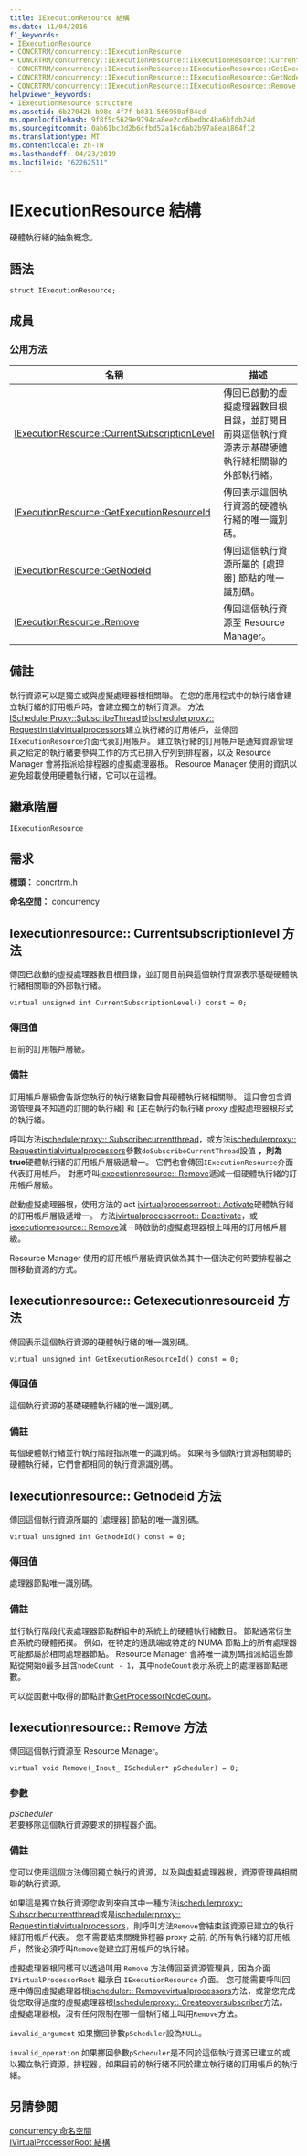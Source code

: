 ```yaml
---
title: IExecutionResource 結構
ms.date: 11/04/2016
f1_keywords:
- IExecutionResource
- CONCRTRM/concurrency::IExecutionResource
- CONCRTRM/concurrency::IExecutionResource::IExecutionResource::CurrentSubscriptionLevel
- CONCRTRM/concurrency::IExecutionResource::IExecutionResource::GetExecutionResourceId
- CONCRTRM/concurrency::IExecutionResource::IExecutionResource::GetNodeId
- CONCRTRM/concurrency::IExecutionResource::IExecutionResource::Remove
helpviewer_keywords:
- IExecutionResource structure
ms.assetid: 6b27042b-b98c-4f7f-b831-566950af84cd
ms.openlocfilehash: 9f8f5c5629e9794ca8ee2cc6bedbc4ba6bfdb24d
ms.sourcegitcommit: 0ab61bc3d2b6cfbd52a16c6ab2b97a8ea1864f12
ms.translationtype: MT
ms.contentlocale: zh-TW
ms.lasthandoff: 04/23/2019
ms.locfileid: "62262511"
---
```

# <a name="iexecutionresource-structure"></a>IExecutionResource 結構

硬體執行緒的抽象概念。

## <a name="syntax"></a>語法

```
struct IExecutionResource;
```

## <a name="members"></a>成員

### <a name="public-methods"></a>公用方法

|名稱|描述|
|----------|-----------------|
|[IExecutionResource::CurrentSubscriptionLevel](#currentsubscriptionlevel)|傳回已啟動的虛擬處理器數目根目錄，並訂閱目前與這個執行資源表示基礎硬體執行緒相關聯的外部執行緒。|
|[IExecutionResource::GetExecutionResourceId](#getexecutionresourceid)|傳回表示這個執行資源的硬體執行緒的唯一識別碼。|
|[IExecutionResource::GetNodeId](#getnodeid)|傳回這個執行資源所屬的 [處理器] 節點的唯一識別碼。|
|[IExecutionResource::Remove](#remove)|傳回這個執行資源至 Resource Manager。|

## <a name="remarks"></a>備註

執行資源可以是獨立或與虛擬處理器根相關聯。 在您的應用程式中的執行緒會建立執行緒的訂用帳戶時，會建立獨立的執行資源。 方法[ISchedulerProxy::SubscribeThread](ischedulerproxy-structure.md#subscribecurrentthread)並[ischedulerproxy:: Requestinitialvirtualprocessors](ischedulerproxy-structure.md#requestinitialvirtualprocessors)建立執行緒的訂用帳戶，並傳回`IExecutionResource`介面代表訂用帳戶。 建立執行緒的訂用帳戶是通知資源管理員之給定的執行緒要參與工作的方式已排入佇列到排程器，以及 Resource Manager 會將指派給排程器的虛擬處理器根。 Resource Manager 使用的資訊以避免超載使用硬體執行緒，它可以在這裡。

## <a name="inheritance-hierarchy"></a>繼承階層

`IExecutionResource`

## <a name="requirements"></a>需求

**標頭：** concrtrm.h

**命名空間：** concurrency

##  <a name="currentsubscriptionlevel"></a>  Iexecutionresource:: Currentsubscriptionlevel 方法

傳回已啟動的虛擬處理器數目根目錄，並訂閱目前與這個執行資源表示基礎硬體執行緒相關聯的外部執行緒。

```
virtual unsigned int CurrentSubscriptionLevel() const = 0;
```

### <a name="return-value"></a>傳回值

目前的訂用帳戶層級。

### <a name="remarks"></a>備註

訂用帳戶層級會告訴您執行的執行緒數目會與硬體執行緒相關聯。 這只會包含資源管理員不知道的訂閱的執行緒] 和 [正在執行的執行緒 proxy 虛擬處理器根形式的執行緒。

呼叫方法[ischedulerproxy:: Subscribecurrentthread](ischedulerproxy-structure.md#subscribecurrentthread)，或方法[ischedulerproxy:: Requestinitialvirtualprocessors](ischedulerproxy-structure.md#requestinitialvirtualprocessors)參數`doSubscribeCurrentThread`設值 **，則為 true**硬體執行緒的訂用帳戶層級遞增一。 它們也會傳回`IExecutionResource`介面代表訂用帳戶。 對應呼叫[iexecutionresource:: Remove](#remove)遞減一個硬體執行緒的訂用帳戶層級。

啟動虛擬處理器根，使用方法的 act [ivirtualprocessorroot:: Activate](ivirtualprocessorroot-structure.md#activate)硬體執行緒的訂用帳戶層級遞增一。 方法[ivirtualprocessorroot:: Deactivate](ivirtualprocessorroot-structure.md#deactivate)，或[iexecutionresource:: Remove](#remove)減一時啟動的虛擬處理器根上叫用的訂用帳戶層級。

Resource Manager 使用的訂用帳戶層級資訊做為其中一個決定何時要排程器之間移動資源的方式。

##  <a name="getexecutionresourceid"></a>  Iexecutionresource:: Getexecutionresourceid 方法

傳回表示這個執行資源的硬體執行緒的唯一識別碼。

```
virtual unsigned int GetExecutionResourceId() const = 0;
```

### <a name="return-value"></a>傳回值

這個執行資源的基礎硬體執行緒的唯一識別碼。

### <a name="remarks"></a>備註

每個硬體執行緒並行執行階段指派唯一的識別碼。 如果有多個執行資源相關聯的硬體執行緒，它們會都相同的執行資源識別碼。

##  <a name="getnodeid"></a>  Iexecutionresource:: Getnodeid 方法

傳回這個執行資源所屬的 [處理器] 節點的唯一識別碼。

```
virtual unsigned int GetNodeId() const = 0;
```

### <a name="return-value"></a>傳回值

處理器節點唯一識別碼。

### <a name="remarks"></a>備註

並行執行階段代表處理器節點群組中的系統上的硬體執行緒數目。 節點通常衍生自系統的硬體拓撲。 例如，在特定的通訊端或特定的 NUMA 節點上的所有處理器可能都屬於相同處理器節點。 Resource Manager 會將唯一識別碼指派給這些節點從開始`0`最多且含`nodeCount - 1`，其中`nodeCount`表示系統上的處理器節點總數。

可以從函數中取得的節點計數[GetProcessorNodeCount](concurrency-namespace-functions.md)。

##  <a name="remove"></a>  Iexecutionresource:: Remove 方法

傳回這個執行資源至 Resource Manager。

```
virtual void Remove(_Inout_ IScheduler* pScheduler) = 0;
```

### <a name="parameters"></a>參數

*pScheduler*<br/>
若要移除這個執行資源要求的排程器介面。

### <a name="remarks"></a>備註

您可以使用這個方法傳回獨立執行的資源，以及與虛擬處理器根，資源管理員相關聯的執行資源。

如果這是獨立執行資源您收到來自其中一種方法[ischedulerproxy:: Subscribecurrentthread](ischedulerproxy-structure.md#subscribecurrentthread)或是[ischedulerproxy:: Requestinitialvirtualprocessors](ischedulerproxy-structure.md#requestinitialvirtualprocessors)，則呼叫方法`Remove`會結束該資源已建立的執行緒訂用帳戶代表。 您不需要結束關機排程器 proxy 之前, 的所有執行緒的訂用帳戶，然後必須呼叫`Remove`從建立訂用帳戶的執行緒。

虛擬處理器根同樣可以透過叫用 `Remove` 方法傳回至資源管理員，因為介面 `IVirtualProcessorRoot` 繼承自 `IExecutionResource` 介面。 您可能需要呼叫回應中傳回虛擬處理器根[ischeduler:: Removevirtualprocessors](ischeduler-structure.md#removevirtualprocessors)方法，或當您完成從您取得過度的虛擬處理器根[Ischedulerproxy:: Createoversubscriber](ischedulerproxy-structure.md#createoversubscriber)方法。 虛擬處理器根，沒有任何限制在哪一個執行緒上叫用`Remove`方法。

`invalid_argument` 如果擲回參數`pScheduler`設為`NULL`。

`invalid_operation` 如果擲回參數`pScheduler`是不同於這個執行資源已建立的或以獨立執行資源，排程器，如果目前的執行緒不同於建立執行緒的訂用帳戶的執行緒。

## <a name="see-also"></a>另請參閱

[concurrency 命名空間](concurrency-namespace.md)<br/>
[IVirtualProcessorRoot 結構](ivirtualprocessorroot-structure.md)
